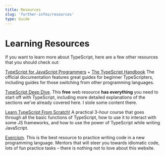 ```yaml
---
title: Resources
slug: 'further-infos/resources'
type: Guide
---
```


# Learning Resources

If you want to learn more about TypeScript, here are a few other resources that you should check out:

[TypeScript for JavaScript Programmers](https://www.typescriptlang.org/docs/handbook/typescript-in-5-minutes.html) + [The TypeScript Handbook](https://www.typescriptlang.org/docs/handbook/intro.html) 
The official documentation features great guides for beginner TypeScripters, including guides for those switching from other programming languages.

[TypeScript Deep Dive](https://basarat.gitbook.io/typescript). This **free** web resource **has everything** you need to start off with TypeScript, including more detailed explanations of the sections we’ve already covered here. I stole some content there.

[Learn TypeScript From Scratch!](https://www.youtube.com/watch?v=BwuLxPH8IDs) A practical 3-hour course that goes through all the basic functions of TypeScript, how to use it to interact with some JS frameworks, and how to use the power of TypeScript while writing JavaScript.

[Exercism](https://exercism.org). This is the best resource to practice writing code in a new programming language. Mentors that will steer you towards idiomatic code, lots of fun practice tasks – there is nothing not to love about this website.

